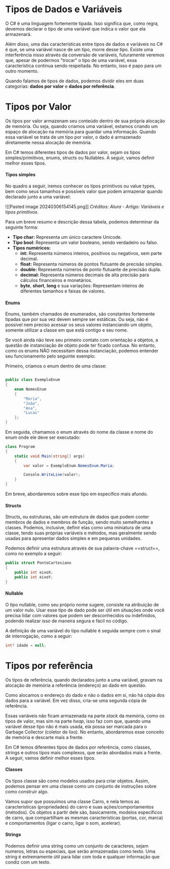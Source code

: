 # Tipos de Dados e Variáveis

O C# é uma linguagem fortemente tipada. Isso significa que, como regra, devemos declarar o tipo de uma variável que indica o valor que ela armazenará.

Além disso, uma das características entre tipos de dados e variáveis no C# é que, se uma variável nasce de um tipo, morre desse tipo. 
Existe uma interferência nisso através da conversão de variáveis, futuramente veremos que, apesar de podermos "trocar" o tipo de uma variável, essa característica continua sendo respeitada. No entanto, isso é papo para um outro momento.

Quando falamos de tipos de dados, podemos dividir eles em duas categorias: **dados por valor** e **dados por referência**.

# Tipos por Valor

Os tipos por valor armazenam seu conteúdo dentro de sua própria alocação de memória. 
Ou seja, quando criamos uma variável, estamos criando um espaço de alocação na memória para guardar uma informação. Quando essa variável se trata de um tipo por valor, o dado é armazenado diretamente nessa alocação de memória.

Em C# temos diferentes tipos de dados por valor, sejam os tipos simples/primitivos, enums, structs ou Nullables. A seguir, vamos definir melhor esses tipos.

#### Tipos simples

No quadro a seguir, iremos conhecer os tipos primitivos ou value types, bem como seus tamanhos e possíveis valor que podem armazenar quando declarado junto a uma variável:

![[Pasted image 20240306154145.png]]
*Créditos: Alura - Artigo: Variáveis e tipos primitivos.*

Para um breve resumo e descrição dessa tabela, podemos determinar da seguinte forma:

- **Tipo char:** Representa um único caractere Unicode.
- **Tipo bool**: Representa um valor booleano, sendo verdadeiro ou falso.
- **Tipos numéricos:**
	- **int:** Representa números inteiros, positivos ou negativos, sem parte decimal.
	- **float:** Representa números de pontos flutuante de precisão simples.
	- **double:** Representa números de ponto flutuante de precisão dupla.
	- **decimal:** Representa números decimais de alta precisão para cálculos financeiros e monetários.
	- **byte**, **short**, **long** e sua variações: Representam inteiros de diferentes tamanhos e faixas de valores.

#### Enums

Enums, também chamados de enumerados, são constantes fortemente tipadas que por sua vez devem sempre ser estáticas. Ou seja, não é possível nem preciso acessar os seus valores instanciando um objeto, somente utilizar a classe em que está contigo e seu nome.

Se você ainda não teve seu primeiro contato com orientação a objetos, a questão de instanciação de objeto pode ter ficado confusa. No entanto, como os enums NÃO necessitam dessa instanciação, podemos entender seu funcionamento pelo seguinte exemplo:

Primeiro, criamos o enum dentro de uma classe:

```csharp

public class ExemploEnum
{
	enum NomesEnum
	{
		"Maria",
		"João",
		"Ana", 
		"Lucas"
	};
}
```

Em seguida, chamamos o enum através do nome da classe e nome do enum onde ele deve ser executado:

```csharp
class Program
{
	static void Main(string[] args)
	{
		var valor = ExemploEnum.NomesEnum.Maria;

		Console.WriteLine(valor);
	}
}
```

Em breve, abordaremos sobre esse tipo em específico mais afundo.

#### Structs

Structs, ou estruturas, são um estrutura de dados que podem conter membros de dados e membros de função, sendo muito semelhantes a classes. 
Podemos, inclusive, definir elas como uma miniatura de uma classe, tendo suas próprias variáveis e métodos, mas geralmente sendo usadas para apresentar dados simples e em pequenas unidades.

Podemos definir uma estrutura através de sua palavra-chave ==struct==, como no exemplo a seguir:

```csharp
public struct PontoCartesiano
{
	public int eixoX;
	public int eixoY;
}
```

#### Nullable

O tipo nullable, como seu próprio nome sugere, consiste na atribuição de um valor nulo. Usar esse tipo de dado pode ser útil em situações onde você precisa lidar com valores que podem ser desconhecidos ou indefinidos, podendo realizar isso de maneira segura e fácil no código.

A definição de uma variável do tipo nullable é seguida sempre com o sinal de interrogação, como a seguir:

```csharp
int? idade = null;
```


# Tipos por referência

Os tipos de referência, quando declarados junto a uma variável, gravam na alocação de memória a referência (endereço) ao dado em questão. 

Como alocamos o endereço do dado e não o dados em si, não há cópia dos dados para a variável. Em vez disso, cria-se uma segunda cópia de referência.

Essas variáveis não ficam armazenada na parte *stack* da memória, como os tipos de valor, mas sim na parte *heap*, isso faz com que, quando uma variável desse tipo não é mais usada, ela possa ser marcada para o Garbage Collector (coletor de lixo). No entanto, abordaremos esse conceito de memória e descarte mais a frente.

Em C# temos diferentes tipos de dados por referência, como classes, strings e outros tipos mais complexos, que serão abordados mais a frente. A seguir, vamos definir melhor esses tipos.

#### Classes

Os tipos classe são como modelos usados para criar objetos. Assim, podemos pensar em uma classe como um conjunto de instruções sobre como construir algo.

Vamos supor que possuímos uma classe Carro, e nela temos as características (propriedades) do carro e suas ações/comportamentos (métodos). Os objetos a partir dele são, basicamente, modelos específicos de carro, que compartilham as mesmas características (portas, cor, marca) e comportamentos (ligar o carro, ligar o som, acelerar).

#### Strings

Podemos definir uma string como um conjunto de caracteres, sejam numeros, letras ou especiais, que serão armazenadas como texto. Uma string é extremamente útil para lidar com toda e qualquer informação que condiz com um texto.

